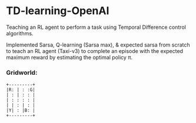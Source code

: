 # TD-learning-OpenAI
Teaching an RL agent to perform a task using Temporal Difference control algorithms.

<p> Implemented Sarsa, Q-learning (Sarsa max), & expected sarsa from scratch to teach an RL agent (Taxi-v3) to complete an episode with the expected maximum reward by estimating the optimal policy π.</p>

<h3> Gridworld:</h3>

`+---------+`<br>
`|R: | : :G|`<br>
`| : | : : |`<br>
`| : : : : |`<br>
`| | : | : |`<br>
`|Y| : |B: |`<br>
`+---------+`
